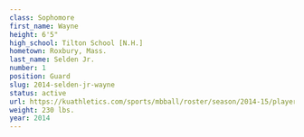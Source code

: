 ```yaml
---
class: Sophomore
first_name: Wayne
height: 6'5"
high_school: Tilton School [N.H.]
hometown: Roxbury, Mass.
last_name: Selden Jr.
number: 1
position: Guard
slug: 2014-selden-jr-wayne
status: active
url: https://kuathletics.com/sports/mbball/roster/season/2014-15/player/wayne-selden-jr/
weight: 230 lbs.
year: 2014
---
```

